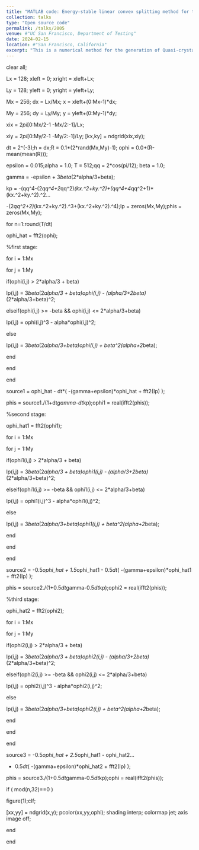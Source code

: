 ```yaml
---
title: "MATLAB code: Energy-stable linear convex splitting method for the Quasi-crystal pattern"
collection: talks
type: "Open source code"
permalink: /talks/2005
venue: #"UC San Francisco, Department of Testing"
date: 2024-02-15
location: #"San Francisco, California"
excerpt: "This is a numerical method for the generation of Quasi-crystal pattern. The Fourier spectral method is used to implement spatial discretization. The time-marching scheme is designed based on a linear and unconditionally energy-stable Runge-Kutta convex splitting method. The MATLAB codes are pasted here. <br/><img src='/images/quasi.png' width='220px'>"
---
```



clear all;

Lx = 128; xleft = 0; xright = xleft+Lx;

Ly = 128; yleft = 0; yright = yleft+Ly;

Mx = 256; dx = Lx/Mx; x = xleft+(0:Mx-1)*dx;

My = 256; dy = Ly/My; y = yleft+(0:My-1)*dy;

xix = 2*pi*[0:Mx/2-1 -Mx/2:-1]/Lx;

xiy = 2*pi*[0:My/2-1 -My/2:-1]/Ly; [kx,ky] = ndgrid(xix,xiy);

dt = 2^(-3);h = dx;R = 0.1*(2*rand(Mx,My)-1); ophi = 0.0+(R-mean(mean(R)));

epsilon = 0.015;alpha = 1.0; T = 512;qq = 2*cos(pi/12); beta = 1.0;

gamma = -epsilon + 3*beta*(2*alpha/3+beta);

kp = -(qq^4-(2*qq^4+2*qq^2)*(kx.^2+ky.^2)+(qq^4+4*qq^2+1)*(kx.^2+ky.^2).^2...

-(2*qq^2+2)*(kx.^2+ky.^2).^3+(kx.^2+ky.^2).^4);Ip = zeros(Mx,My);phis = zeros(Mx,My);

for n=1:round(T/dt)

ophi_hat = fft2(ophi);

%first stage:

for i = 1:Mx

for j = 1:My

if(ophi(i,j) > 2*alpha/3 + beta)

Ip(i,j) = 3*beta*(2*alpha/3 + beta)*ophi(i,j) - (alpha/3+2*beta)*(2*alpha/3+beta)^2;

elseif(ophi(i,j) >= -beta && ophi(i,j) <= 2*alpha/3+beta)

Ip(i,j) = ophi(i,j)^3 - alpha*ophi(i,j)^2;

else

Ip(i,j) = 3*beta*(2*alpha/3+beta)*ophi(i,j) + beta^2*(alpha+2*beta);

end

end

end

source1 = ophi_hat - dt*( -(gamma+epsilon)*ophi_hat + fft2(Ip) );

phis = source1./(1+dt*gamma-dt*kp);ophi1 = real(ifft2(phis));

%second stage:

ophi_hat1 = fft2(ophi1);

for i = 1:Mx

for j = 1:My

if(ophi1(i,j) > 2*alpha/3 + beta)

Ip(i,j) = 3*beta*(2*alpha/3 + beta)*ophi1(i,j) - (alpha/3+2*beta)*(2*alpha/3+beta)^2;

elseif(ophi1(i,j) >= -beta && ophi1(i,j) <= 2*alpha/3+beta)

Ip(i,j) = ophi1(i,j)^3 - alpha*ophi1(i,j)^2;

else

Ip(i,j) = 3*beta*(2*alpha/3+beta)*ophi1(i,j) + beta^2*(alpha+2*beta);

end

end

end

source2 = -0.5*ophi_hat + 1.5*ophi_hat1 - 0.5*dt*( -(gamma+epsilon)*ophi_hat1 + fft2(Ip) );

phis = source2./(1+0.5*dt*gamma-0.5*dt*kp);ophi2 = real(ifft2(phis));

%third stage:

ophi_hat2 = fft2(ophi2);

for i = 1:Mx

for j = 1:My

if(ophi2(i,j) > 2*alpha/3 + beta)

Ip(i,j) = 3*beta*(2*alpha/3 + beta)*ophi2(i,j) - (alpha/3+2*beta)*(2*alpha/3+beta)^2;

elseif(ophi2(i,j) >= -beta && ophi2(i,j) <= 2*alpha/3+beta)

Ip(i,j) = ophi2(i,j)^3 - alpha*ophi2(i,j)^2;

else

Ip(i,j) = 3*beta*(2*alpha/3+beta)*ophi2(i,j) + beta^2*(alpha+2*beta);

end

end

end

source3 = -0.5*ophi_hat + 2.5*ophi_hat1 - ophi_hat2...

- 0.5*dt*( -(gamma+epsilon)*ophi_hat2 + fft2(Ip) );

phis = source3./(1+0.5*dt*gamma-0.5*dt*kp);ophi = real(ifft2(phis));

if ( mod(n,32)==0 )

figure(1);clf;

[xx,yy] = ndgrid(x,y); pcolor(xx,yy,ophi); shading interp; colormap jet; axis image off;

end

end

